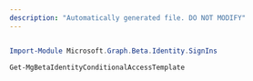 ```yaml
---
description: "Automatically generated file. DO NOT MODIFY"
---
```


```powershell

Import-Module Microsoft.Graph.Beta.Identity.SignIns

Get-MgBetaIdentityConditionalAccessTemplate

```